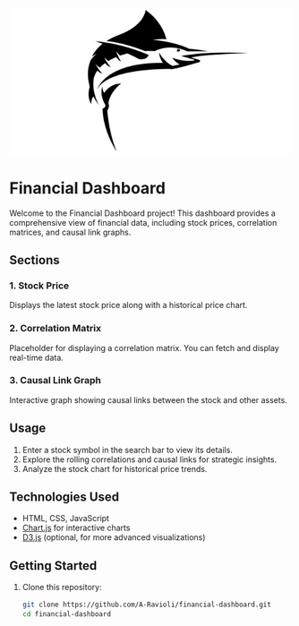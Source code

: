 <div align="center">
  <img src="assets/updated-logo.png" alt="Financial Dashboard Logo" width="600">
</div>

# Financial Dashboard

Welcome to the Financial Dashboard project! This dashboard provides a comprehensive view of financial data, including stock prices, correlation matrices, and causal link graphs.

## Sections

### 1. Stock Price
Displays the latest stock price along with a historical price chart.

### 2. Correlation Matrix
Placeholder for displaying a correlation matrix. You can fetch and display real-time data.

### 3. Causal Link Graph
Interactive graph showing causal links between the stock and other assets.

## Usage

1. Enter a stock symbol in the search bar to view its details.
2. Explore the rolling correlations and causal links for strategic insights.
3. Analyze the stock chart for historical price trends.

## Technologies Used

- HTML, CSS, JavaScript
- [Chart.js](https://www.chartjs.org/) for interactive charts
- [D3.js](https://d3js.org/) (optional, for more advanced visualizations)

## Getting Started

1. Clone this repository:
   ```bash
   git clone https://github.com/A-Ravioli/financial-dashboard.git
   cd financial-dashboard
